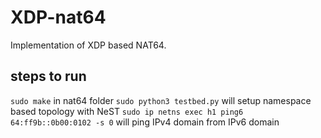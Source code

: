# XDP-nat64
Implementation of XDP based NAT64.

## steps to run
`sudo make` in nat64 folder
`sudo python3 testbed.py` will setup namespace based topology with NeST
`sudo ip netns exec h1 ping6 64:ff9b::0b00:0102 -s 0` will ping IPv4 domain from IPv6 domain
